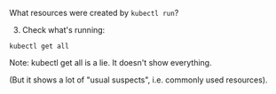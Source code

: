 What resources were created by `kubectl run`?

3. Check what's running:

```execute
kubectl get all
```

Note: kubectl get all is a lie. It doesn't show everything.

(But it shows a lot of "usual suspects", i.e. commonly used resources).